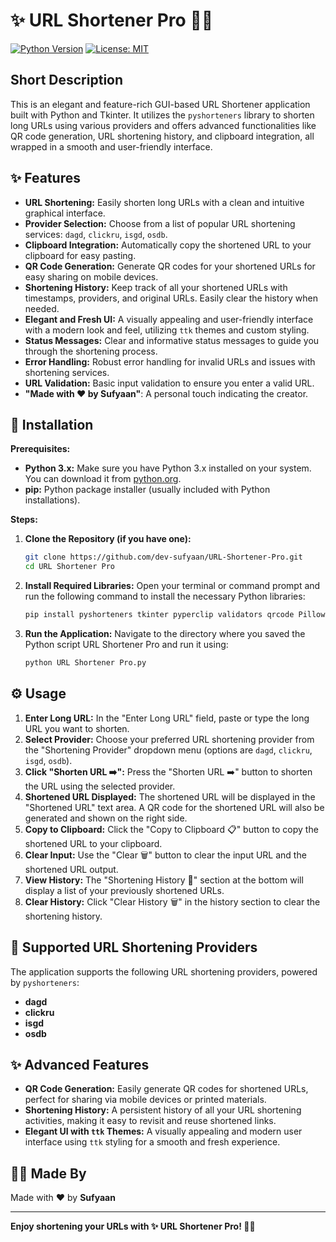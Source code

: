 # ✨ URL Shortener Pro 🔗🚀

[![Python Version](https://img.shields.io/badge/python-3.x-blue.svg)](https://www.python.org/)
[![License: MIT](https://img.shields.io/badge/License-MIT-yellow.svg)](https://opensource.org/licenses/MIT)

##  Short Description

This is an elegant and feature-rich GUI-based URL Shortener application built with Python and Tkinter. It utilizes the `pyshorteners` library to shorten long URLs using various providers and offers advanced functionalities like QR code generation, URL shortening history, and clipboard integration, all wrapped in a smooth and user-friendly interface.

## ✨ Features

*   **URL Shortening:** Easily shorten long URLs with a clean and intuitive graphical interface.
*   **Provider Selection:** Choose from a list of popular URL shortening services: `dagd`, `clickru`, `isgd`, `osdb`.
*   **Clipboard Integration:** Automatically copy the shortened URL to your clipboard for easy pasting.
*   **QR Code Generation:** Generate QR codes for your shortened URLs for easy sharing on mobile devices.
*   **Shortening History:** Keep track of all your shortened URLs with timestamps, providers, and original URLs. Easily clear the history when needed.
*   **Elegant and Fresh UI:**  A visually appealing and user-friendly interface with a modern look and feel, utilizing `ttk` themes and custom styling.
*   **Status Messages:** Clear and informative status messages to guide you through the shortening process.
*   **Error Handling:** Robust error handling for invalid URLs and issues with shortening services.
*   **URL Validation:** Basic input validation to ensure you enter a valid URL.
*   **"Made with ❤️ by Sufyaan"**:  A personal touch indicating the creator.


## 🚀 Installation

**Prerequisites:**

*   **Python 3.x:** Make sure you have Python 3.x installed on your system. You can download it from [python.org](https://www.python.org/).
*   **pip:** Python package installer (usually included with Python installations).

**Steps:**

1.  **Clone the Repository (if you have one):**
    ```bash
    git clone https://github.com/dev-sufyaan/URL-Shortener-Pro.git
    cd URL Shortener Pro
    ```
2.  **Install Required Libraries:**
    Open your terminal or command prompt and run the following command to install the necessary Python libraries:
    ```bash
    pip install pyshorteners tkinter pyperclip validators qrcode Pillow
    ```

3.  **Run the Application:**
    Navigate to the directory where you saved the Python script URL Shortener Pro and run it using:
    ```bash
    python URL Shortener Pro.py
    ```

## ⚙️ Usage

1.  **Enter Long URL:** In the "Enter Long URL" field, paste or type the long URL you want to shorten.
2.  **Select Provider:** Choose your preferred URL shortening provider from the "Shortening Provider" dropdown menu (options are `dagd`, `clickru`, `isgd`, `osdb`).
3.  **Click "Shorten URL ➡️":** Press the "Shorten URL ➡️" button to shorten the URL using the selected provider.
4.  **Shortened URL Displayed:** The shortened URL will be displayed in the "Shortened URL" text area. A QR code for the shortened URL will also be generated and shown on the right side.
5.  **Copy to Clipboard:** Click the "Copy to Clipboard 📋" button to copy the shortened URL to your clipboard.
6.  **Clear Input:** Use the "Clear 🗑️" button to clear the input URL and the shortened URL output.
7.  **View History:** The "Shortening History 📜" section at the bottom will display a list of your previously shortened URLs.
8.  **Clear History:** Click "Clear History 🗑️" in the history section to clear the shortening history.

## 🔗 Supported URL Shortening Providers

The application supports the following URL shortening providers, powered by `pyshorteners`:

*   **dagd**
*   **clickru**
*   **isgd**
*   **osdb**

## ✨ Advanced Features

*   **QR Code Generation:** Easily generate QR codes for shortened URLs, perfect for sharing via mobile devices or printed materials.
*   **Shortening History:**  A persistent history of all your URL shortening activities, making it easy to revisit and reuse shortened links.
*   **Elegant UI with `ttk` Themes:**  A visually appealing and modern user interface using `ttk` styling for a smooth and fresh experience.

## 👨‍💻 Made By

Made with ❤️ by **Sufyaan**


<!-- Optional sections - you can add or remove these as needed -->

---

**Enjoy shortening your URLs with ✨ URL Shortener Pro! 🔗🚀**
